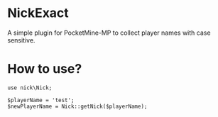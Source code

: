 # NickExact

A simple plugin for PocketMine-MP to collect player names with case sensitive.

# How to use?

    use nick\Nick;
    
    $playerName = 'test';
    $newPlayerName = Nick::getNick($playerName);
